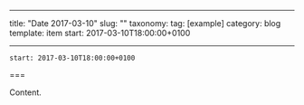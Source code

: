 
---
title: "Date 2017-03-10"
slug: ""
taxonomy:
tag: [example]
category: blog
template: item
start: 2017-03-10T18:00:00+0100

---

``start: 2017-03-10T18:00:00+0100``

===

Content.
